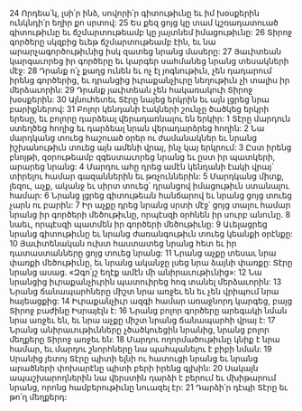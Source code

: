24 Որդեա՛կ, լսի՛ր ինձ, սովորի՛ր գիտութիւնը եւ իմ խօսքերին ունկնդի՛ր եղիր քո սրտով:
25 Ես քեզ ցոյց կը տամ կշռադատուած գիտութիւնը եւ ճշմարտութեամբ կը յայտնեմ իմացութիւնը:
26 Տիրոջ գործերը սկզբից եւեթ ճշմարտութեամբ էին, եւ նա արարչագործութիւնից իսկ զատեց նրանց մասերը:
27 Յաւիտեան կարգաւորեց իր գործերը եւ կարգեր սահմանեց նրանց տեսակների մէջ:
28 Դրանք ո՛չ քաղց ունեն եւ ոչ էլ յոգնութիւն, չեն դադարում իրենց գործերից, եւ դրանցից իւրաքանչիւրը նեղութիւն չի տալիս իր մերձաւորին:
29 Դրանք յաւիտեան չեն հակառակուի Տիրոջ խօսքերին:
30 Այնուհետեւ Տէրը նայեց երկրին եւ այն լցրեց նրա բարիքներով:
31 Բոլոր կենդանի էակների շունչը ծածկեց երկրի երեսը, եւ բոլորը դարձեալ վերադառնալու են երկիր:
1 Տէրը մարդուն ստեղծեց հողից եւ դարձեալ նրան վերադարձրեց հողին:
2 Նա մարդկանց տուեց հաշուած օրեր ու ժամանակներ եւ նրանց իշխանութիւն տուեց այն ամենի վրայ, ինչ կայ երկրում:
3 Ըստ իրենց բնոյթի, զօրութեամբ զգեստաւորեց նրանց եւ ըստ իր պատկերի, արարեց նրանց:
4 Մարդու ահը դրեց ամէն կենդանի էակի վրայ՝ տիրելու համար գազաններին եւ թռչուններին:
5 Մարդկանց միտք, լեզու, աչք, ականջ եւ սիրտ տուեց՝ դրանցով իմացութիւն ստանալու համար:
6 Նրանց լցրեց գիտութեան հանճարով եւ նրանց ցոյց տուեց չարն ու բարին:
7 Իր աչքը դրեց նրանց սրտի մէջ՝ ցոյց տալու համար նրանց իր գործերի մեծութիւնը, որպէսզի օրհնեն իր սուրբ անունը.
8 նաեւ, որպէսզի պատմեն իր գործերի մեծութիւնը:
9 Աւելացրեց նրանց գիտութիւնը եւ նրանց ժառանգութիւն տուեց կեանքի օրէնքը:
10 Յաւիտենական ուխտ հաստատեց նրանց հետ եւ իր դատաստանները ցոյց տուեց նրանց:
11 Նրանց աչքը տեսաւ նրա փառքի մեծութիւնը, եւ նրանց ականջը լսեց նրա ձայնի փառքը: Տէրը նրանց ասաց. «Զգո՛յշ եղէք ամէն մի անիրաւութիւնից»:
12 Նա նրանցից իւրաքանչիւրին պատուիրեց հոգ տանել մերձաւորին:
13 Նրանց ճանապարհները միշտ նրա առջեւ են եւ չեն վրիպում նրա հայեացքից:
14 Իւրաքանչիւր ազգի համար առաջնորդ կարգեց, բայց Տիրոջ բաժինը Իսրայէլն է:
16 Նրանց բոլոր գործերը արեգակի նման նրա առջեւ են, եւ նրա աչքը միշտ նրանց ճանապարհի վրայ է:
17 Նրանց անիրաւութիւնները չծածկուեցին նրանից, նրանց բոլոր մեղքերը Տիրոջ առջեւ են:
18 Մարդու ողորմածութիւնը կնիք է նրա համար, եւ մարդու շնորհները նա պահպանելու է բիբի նման:
19 Սրանից յետոյ Տէրը պիտի ելնի ու հատուցի նրանց եւ նրանց արածների փոխարէնը պիտի բերի իրենց գլխին:
20 Սակայն ապաշխարողներին նա վերստին դարձի է բերում եւ մխիթարում նրանց, որոնց համբերութիւնը նուազել էր:
21 Դարձի՛ր դէպի Տէրը եւ թո՛ղ մեղքերդ:
